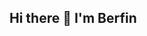 ## Hi there 👋 I'm Berfin

<!--
**BerfinGoksen/BerfinGoksen** is a ✨ _special_ ✨ repository because its `README.md` (this file) appears on your GitHub profile.

Here are some ideas to get you started:

- 🔭 I’m currently working on Dart,Flutter
- 🌱 I’m currently learning mobile programming
- 💬 Ask me about ...
- 📫 How to reach me: *https://www.linkedin.com/in/berfingoksen/*
-->
